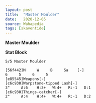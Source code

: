 ```yaml
---
layout: post
title:  "Master Moulder"
date:   2020-12-05
source: Wahapedia
tags: [skaventide]
---
```


**Master Moulder**

**Stat Block**
```
5/5 Master Moulder
```

```
[56f442]M     W     B     Sa    [-]
6     5     6     5     
[e85545]Weapons[-]
[c6c930]Warpstone-tipped Lash[-]
3"     A:6    H:3+   W:4+   R:-1   D:1   
[c6c930]Things-catcher[-]
2"     A:4    H:4+   W:4+   R:-1   D:2   
```


